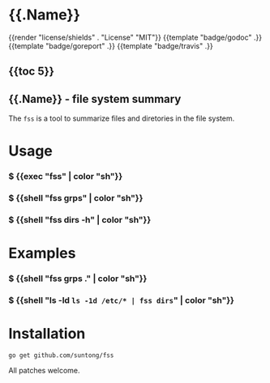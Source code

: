 
# {{.Name}}

{{render "license/shields" . "License" "MIT"}}
{{template "badge/godoc" .}}
{{template "badge/goreport" .}}
{{template "badge/travis" .}}

## {{toc 5}}

## {{.Name}} - file system summary

The `fss` is a tool to summarize files and diretories in the file system.


# Usage

### $ {{exec "fss" | color "sh"}}

### $ {{shell "fss grps" | color "sh"}}

### $ {{shell "fss dirs -h" | color "sh"}}


# Examples

### $ {{shell "fss grps ." | color "sh"}}

### $ {{shell "ls -ld `ls -1d /etc/* | fss dirs`" | color "sh"}}


# Installation

```
go get github.com/suntong/fss
```

All patches welcome.


